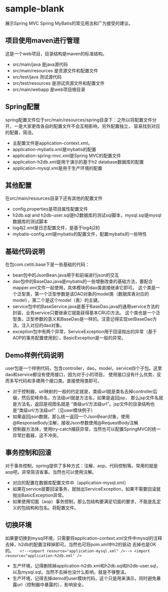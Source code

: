 # sample-blank
展示Spring MVC Spring MyBatis的常见用法和广为接受的建议。

## 项目使用maven进行管理
这是一个web项目，目录结构是maven的标准结构。
* src/main/java 是java源代码
* src/main/resources 是资源文件和配置文件
* src/test/java 测试源代码
* src/test/resources 是测试资源文件和配置文件
* src/main/webapp 是web项目根目录

## Spring配置
spring配置文件位于src/main/resources/spring目录下：之所以将配置文件分开，一是大家更改各自的配置文件不会互相影响，另外配置独立，
容易找到对应的配置，简洁。
* 主配置文件是application-context.xml。
* application-mybatis.xml是mybatis的配置
* application-spring-mvc.xml是Spring MVC的配置文件
* application-h2db.xml是用于演示的基于h2 database数据库的配置
* application-mysql.xml是用于生产环境的配置

## 其他配置
在src/main/resources目录下还有其他的配置文件
* config.properties是项目属性配置文件
* h2db.sql and h2db-user.sql是h2数据库的测试sql脚本，mysql.sql是mysql数据库的测试脚本
* log4j2.xml是日志配置文件，是基于log4j2的
* mybatis-config.xml是mybatis的配置文件，配置mybatis的一些特性

## 基础代码说明
在包com.cetiti.base下是一些基础的代码：
* bean包中的JsonBean.java用于和前端进行json的交互
* dao包中的BaseDao.java是mybatis的一些增删改查的基础方法，要配合mapper.xml文件一起使用，具体模块的dao类直接继承它即可。
这个类是一个泛型类，第一个泛型参数是该DAO对象的model类（数据库表对应的model），第二个是这个model（表）的主键。
* service包中的BaseService.java是基于BaseDao.java的通用service方法的封装，业务service只要继承它就能获得基本CRUD方法。
这个类也是一个泛型类，泛型参数的意义和BaseDao是一样的。注意记得实现setBaseDao方法，注入对应的dao对象。
* exception包中有两个异常，ServiceException用于回滚抛出的异常（基于AOP的事务配置使用到），BasicException是一般的异常。

## Demo样例代码说明
user包是一个样例代码，包含controller，dao，model，service四个子包。这里dao和service都没有使用接口，因为对于小的项目，
使用接口没有什么优势，反而多写代码和多建两个接口类。直接使用类即可。
* 对于控制器，url映射的一般的约定就是，类级url就是类名去掉controller后缀，然后驼峰命名，方法级url就是方法名，如果是返回jsp，
那么jsp文件名就是方法名，返回是视图名就是 “类级url/方法级url”。jsp文件的目录结构也是“类级url/方法级url”（见user模块例子）
* 如果返回json数据，那么统一返回一个JsonBean对象，使用@ResponseBody注解，接收Json参数使用@RequestBody注解
* 控制器方法体，使用try-catch捕获异常，当然也可以配置SpringMVC的统一异常拦截器，这不冲突。

## 事务控制和回滚
对于事务控制，spring提供了多种方式：注解、aop、代码控制等。常用的就是aop吧，非常简洁省事。当然也可以使用注解。
* 对应的配置在数据库配置文件中（application-mysql.xml）
* 如果在service层要回滚事务，就抛出ServiceException，如果不需要回滚就抛出BasicException异常。
* 如果使用切面（aop）事务控制，那么包结构要满足切面的要求，不能是乱定义的包结构和包名。将配置文件。

## 切换环境
如果要切换到mysql环境，只需要将application-context.xml文件中mysql的注释去掉，h2db的配置注释掉即可。当然也可将pom.xml中h2的驱动
去掉也是OK的。
`	<!--<import resource="application-mysql.xml" />-->
	<import resource="application-h2db.xml" />
`
* 生产环境，记得删除掉application-h2db.xml和h2db.sql和h2db-user.sql，以及mysql.sql。当然不去掉也没什么影响，就是不够整洁。
* 生产环境，记得去掉demo的user模块代码，这个只是用来演示。同时避免暴露url（控制器中暴露的），影响安全。